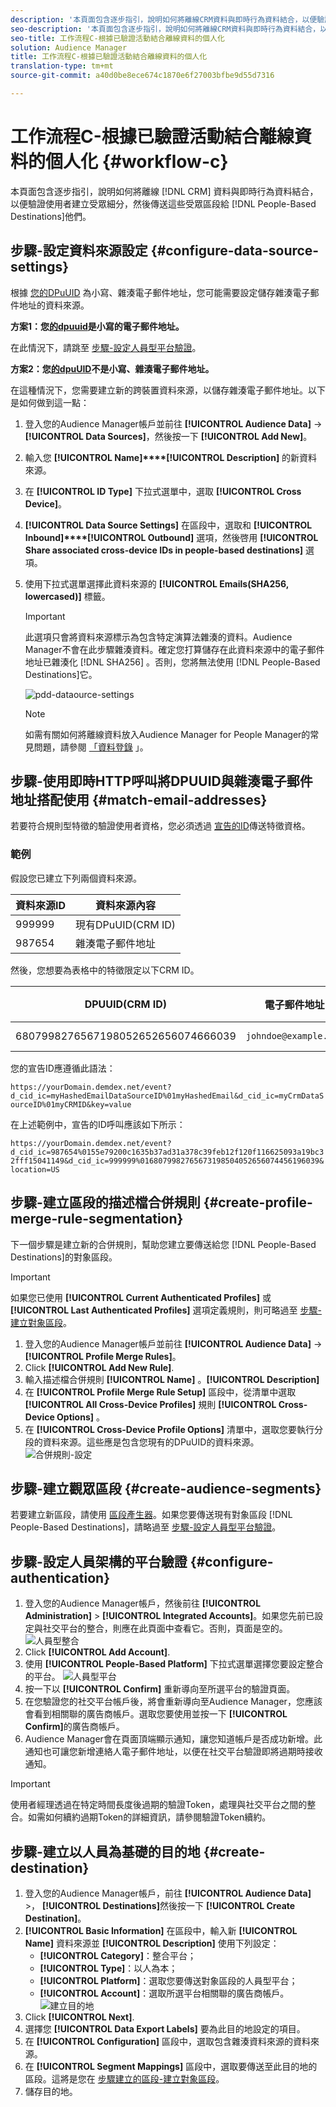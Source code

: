 ```yaml
---
description: '本頁面包含逐步指引，說明如何將離線CRM資料與即時行為資料結合，以便驗證使用者建立受眾細分，然後將這些受眾區段傳送至「基於人員的目標」。 '
seo-description: '本頁面包含逐步指引，說明如何將離線CRM資料與即時行為資料結合，以便驗證使用者建立受眾細分，然後將這些受眾區段傳送至「基於人員的目標」。  '
seo-title: 工作流程C-根據已驗證活動結合離線資料的個人化
solution: Audience Manager
title: 工作流程C-根據已驗證活動結合離線資料的個人化
translation-type: tm+mt
source-git-commit: a40d0be8ece674c1870e6f27003bfbe9d55d7316

---
```



# 工作流程C-根據已驗證活動結合離線資料的個人化 {#workflow-c}

本頁面包含逐步指引，說明如何將離線 [!DNL CRM] 資料與即時行為資料結合，以便驗證使用者建立受眾細分，然後傳送這些受眾區段給 [!DNL People-Based Destinations]他們。

## 步驟-設定資料來源設定 {#configure-data-source-settings}

根據 [您的DPuUID](../../reference/ids-in-aam.md) 為小寫、雜湊電子郵件地址，您可能需要設定儲存雜湊電子郵件地址的資料來源。

**方案1：您[的dpuuid](../../reference/ids-in-aam.md)是小寫的電子郵件地址。**

在此情況下，請跳至 [步驟-設定人員型平台驗證](#configure-authentication)。

**方案2：您[的dpuUID](../../reference/ids-in-aam.md)不是小寫、雜湊電子郵件地址。**

在這種情況下，您需要建立新的跨裝置資料來源，以儲存雜湊電子郵件地址。以下是如何做到這一點：

1. 登入您的Audience Manager帳戶並前往 **[!UICONTROL Audience Data]** -&gt; **[!UICONTROL Data Sources]**，然後按一下 **[!UICONTROL Add New]**。
1. 輸入您 **[!UICONTROL Name]****[!UICONTROL Description]** 的新資料來源。
1. 在 **[!UICONTROL ID Type]** 下拉式選單中，選取 **[!UICONTROL Cross Device]**。
1. **[!UICONTROL Data Source Settings]** 在區段中，選取和 **[!UICONTROL Inbound]****[!UICONTROL Outbound]** 選項，然後啓用 **[!UICONTROL Share associated cross-device IDs in people-based destinations]** 選項。
1. 使用下拉式選單選擇此資料來源的 **[!UICONTROL Emails(SHA256, lowercased)]** 標籤。
   >[!IMPORTANT]
   >
   >此選項只會將資料來源標示為包含特定演算法雜湊的資料。Audience Manager不會在此步驟雜湊資料。確定您打算儲存在此資料來源中的電子郵件地址已雜湊化 [!DNL SHA256] 。否則，您將無法使用 [!DNL People-Based Destinations]它。

   ![pdd-dataource-settings](assets/pbd-ds-config.png)

   >[!NOTE]
   >
   > 如需有關如何將離線資料放入Audience Manager for People Manager的常見問題，請參閱 [「資料登錄](people-based-destinations-prerequisites.md#data-onboarding) 」。

## 步驟-使用即時HTTP呼叫將DPUUID與雜湊電子郵件地址搭配使用 {#match-email-addresses}

若要符合規則型特徵的驗證使用者資格，您必須透過 [宣告的ID](../declared-ids.md)傳送特徵資格。

### 範例

假設您已建立下列兩個資料來源。

|資料來源ID|資料來源內容|
|-|-|
|999999|現有DPuUID(CRM ID)|
|987654|雜湊電子郵件地址|

然後，您想要為表格中的特徵限定以下CRM ID。

| DPUUID(CRM ID)|電子郵件地址|雜湊電子郵件地址|特徵|
|-|-|-|-|
|6807998276567198052652656074666039|`johndoe@example.com`|55e79200c1635b37ad31a378c39jb12f120f120f116625093a19bc32fff15041149= US|

您的宣告ID應遵循此語法：

`https://yourDomain.demdex.net/event?d_cid_ic=myHashedEmailDataSourceID%01myHashedEmail&d_cid_ic=myCrmDataSourceID%01myCRMID&key=value`

在上述範例中，宣告的ID呼叫應該如下所示：

`https://yourDomain.demdex.net/event?d_cid_ic=987654%0155e79200c1635b37ad31a378c39feb12f120f116625093a19bc32fff15041149&d_cid_ic=999999%0168079982765673198504052656074456196039&location=US`

## 步驟-建立區段的描述檔合併規則 {#create-profile-merge-rule-segmentation}

下一個步驟是建立新的合併規則，幫助您建立要傳送給您 [!DNL People-Based Destinations]的對象區段。

>[!IMPORTANT]
>
>如果您已使用 **[!UICONTROL Current Authenticated Profiles]** 或 **[!UICONTROL Last Authenticated Profiles]** 選項定義規則，則可略過至 [步驟-建立對象區段](#create-audience-segments)。

1. 登入您的Audience Manager帳戶並前往 **[!UICONTROL Audience Data]** -&gt; **[!UICONTROL Profile Merge Rules]**。
2. Click **[!UICONTROL Add New Rule]**.
3. 輸入描述檔合併規則 **[!UICONTROL Name]** 。**[!UICONTROL Description]**
4. 在 **[!UICONTROL Profile Merge Rule Setup]** 區段中，從清單中選取 **[!UICONTROL All Cross-Device Profiles]** 規則 **[!UICONTROL Cross-Device Options]** 。
5. 在 **[!UICONTROL Cross-Device Profile Options]** 清單中，選取您要執行分段的資料來源。這些應是包含您現有的DPuUID的資料來源。
   ![合併規則-設定](assets/pbd-pmr-combined.png)

## 步驟-建立觀眾區段 {#create-audience-segments}

若要建立新區段，請使用 [區段產生器](../segments/segment-builder.md)。如果您要傳送現有對象區段 [!DNL People-Based Destinations]，請略過至 [步驟-設定人員型平台驗證](#configure-authentication)。

## 步驟-設定人員架構的平台驗證 {#configure-authentication}

1. 登入您的Audience Manager帳戶，然後前往 **[!UICONTROL Administration]** &gt; **[!UICONTROL Integrated Accounts]**。如果您先前已設定與社交平台的整合，則應在此頁面中查看它。否則，頁面是空的。
   ![人員型整合](assets/pbd-config.png)
2. Click **[!UICONTROL Add Account]**.
3. 使用 **[!UICONTROL People-Based Platform]** 下拉式選單選擇您要設定整合的平台。
   ![人員型平台](assets/pbd-add.png)
4. 按一下以 **[!UICONTROL Confirm]** 重新導向至所選平台的驗證頁面。
5. 在您驗證您的社交平台帳戶後，將會重新導向至Audience Manager，您應該會看到相關聯的廣告商帳戶。選取您要使用並按一下 **[!UICONTROL Confirm]**&#x200B;的廣告商帳戶。
6. Audience Manager會在頁面頂端顯示通知，讓您知道帳戶是否成功新增。此通知也可讓您新增連絡人電子郵件地址，以便在社交平台驗證即將過期時接收通知。

>[!IMPORTANT]
>
>使用者經理透過在特定時間長度後過期的驗證Token，處理與社交平台之間的整合。如需如何續約過期Token的詳細資訊，請參閱驗證Token續約。

## 步驟-建立以人員為基礎的目的地 {#create-destination}

1. 登入您的Audience Manager帳戶，前往 **[!UICONTROL Audience Data]** &gt;， **[!UICONTROL Destinations]**&#x200B;然後按一下 **[!UICONTROL Create Destination]**。
1. **[!UICONTROL Basic Information]** 在區段中，輸入新 **[!UICONTROL Name]** 資料來源並 **[!UICONTROL Description]** 使用下列設定：
   * **[!UICONTROL Category]**：整合平台；
   * **[!UICONTROL Type]**：以人為本；
   * **[!UICONTROL Platform]**：選取您要傳送對象區段的人員型平台；
   * **[!UICONTROL Account]**：選取所選平台相關聯的廣告商帳戶。
      ![建立目的地](assets/pbd-create-destination.png)
1. Click **[!UICONTROL Next]**.
1. 選擇您 **[!UICONTROL Data Export Labels]** 要為此目的地設定的項目。
1. 在 **[!UICONTROL Configuration]** 區段中，選取包含雜湊資料來源的資料來源。
1. 在 **[!UICONTROL Segment Mappings]** 區段中，選取要傳送至此目的地的區段。這將是您在 [步驟建立的區段-建立對象區段](#create-audience-segments)。
1. 儲存目的地。
